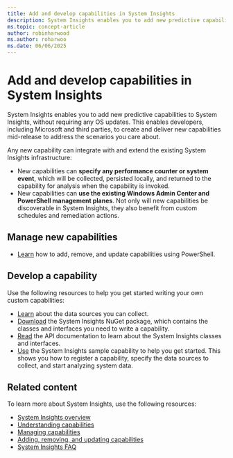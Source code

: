 ```yaml
---
title: Add and develop capabilities in System Insights
description: System Insights enables you to add new predictive capabilities to System Insights, without requiring any OS updates. This enables developers, including Microsoft and third parties, to create and deliver new capabilities mid-release to address the scenarios you care about. New capabilities can specify custom data to collect and analyze, and they also integrate with the existing System Insights management planes.
ms.topic: concept-article
author: robinharwood
ms.author: roharwoo
ms.date: 06/06/2025
---
```


# Add and develop capabilities in System Insights

System Insights enables you to add new predictive capabilities to System Insights, without requiring any OS updates. This enables developers, including Microsoft and third parties, to create and deliver new capabilities mid-release to address the scenarios you care about.

Any new capability can integrate with and extend the existing System Insights infrastructure:

- New capabilities can **specify any performance counter or system event**, which will be collected, persisted locally, and returned to the capability for analysis when the capability is invoked.
- New capabilities can **use the existing Windows Admin Center and PowerShell management planes**. Not only will new capabilities be discoverable in System Insights, they also benefit from custom schedules and remediation actions.

## Manage new capabilities

- [Learn](add-remove-update-capabilities.md) how to add, remove, and update capabilities using PowerShell.

## Develop a capability

Use the following resources to help you get started writing your own custom capabilities:

- [Learn](data-sources.md) about the data sources you can collect.
- [Download](https://www.nuget.org/packages/Microsoft.WindowsServer.SystemInsights/) the System Insights NuGet package, which contains the classes and interfaces you need to write a capability.
- [Read](/dotnet/api/microsoft.systeminsights.capability) the API documentation to learn about the System Insights classes and interfaces.
- [Use](https://aka.ms/systeminsights-samplecapability) the System Insights sample capability to help you get started. This shows you how to register a capability, specify the data sources to collect, and start analyzing system data.

## Related content

To learn more about System Insights, use the following resources:

- [System Insights overview](overview.md)
- [Understanding capabilities](understanding-capabilities.md)
- [Managing capabilities](managing-capabilities.md)
- [Adding, removing, and updating capabilities](add-remove-update-capabilities.md)
- [System Insights FAQ](faq.md)
